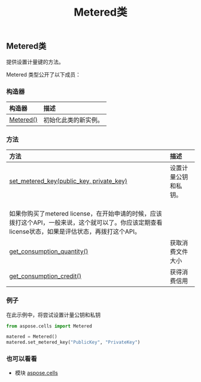﻿---
title: Metered类
second_title: Aspose.Cells for Python via .NET API 参考文献
description:
type: docs
weight: 1050
url: /zh/python-net/aspose.cells/metered/
is_root: false
---
## Metered类
提供设置计量键的方法。



Metered 类型公开了以下成员：

### 构造器
|构造器|描述|
| :- | :- |
| [Metered()](/cells/zh/python-net/aspose.cells/metered/__init__/#) |初始化此类的新实例。|


### 方法
|方法|描述|
| :- | :- |
| [set_metered_key(public_key, private_key)](/cells/zh/python-net/aspose.cells/metered/set_metered_key/#str-str) |设置计量公钥和私钥。<br/>如果你购买了metered license，在开始申请的时候，应该拨打这个API，一般来说，这个就可以了。你应该定期查看license状态，如果是评估状态，再拨打这个API。|
| [get_consumption_quantity()](/cells/zh/python-net/aspose.cells/metered/get_consumption_quantity/#) |获取消费文件大小|
| [get_consumption_credit()](/cells/zh/python-net/aspose.cells/metered/get_consumption_credit/#) |获得消费信用|



### 例子

在此示例中，将尝试设置计量公钥和私钥


```python
from aspose.cells import Metered

matered = Metered()
matered.set_metered_key("PublicKey", "PrivateKey")

```

### 也可以看看
* 模块 [aspose.cells](..)
